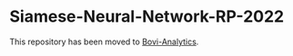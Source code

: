 # Siamese-Neural-Network-RP-2022

This repository has been moved to [Bovi-Analytics](https://github.com/Bovi-analytics). 
